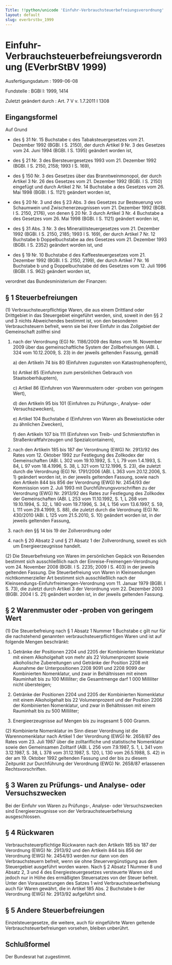 ```yaml
---
Title: !!python/unicode 'Einfuhr-Verbrauchsteuerbefreiungsverordnung'
layout: default
slug: everbrstbv_1999
---
```


# Einfuhr-Verbrauchsteuerbefreiungsverordnung (EVerbrStBV 1999)

Ausfertigungsdatum
:   1999-06-08

Fundstelle
:   BGBl I: 1999, 1414

Zuletzt geändert durch
:   Art. 7 V v. 1.7.2011 I 1308


## Eingangsformel

Auf Grund

-   des § 31 Nr. 15 Buchstabe c des Tabaksteuergesetzes vom 21. Dezember
    1992 (BGBl. I S. 2150), der durch Artikel 9 Nr. 3 des Gesetzes vom 24.
    Juni 1994 (BGBl. I S. 1395) geändert worden ist,


-   des § 21 Nr. 3 des Biersteuergesetzes 1993 vom 21. Dezember 1992
    (BGBl. I S. 2150, 2158; 1993 I S. 169),


-   des § 150 Nr. 3 des Gesetzes über das Branntweinmonopol, der durch
    Artikel 3 Nr. 26 des Gesetzes vom 21. Dezember 1992 (BGBl. I S. 2150)
    eingefügt und durch Artikel 2 Nr. 14 Buchstabe a des Gesetzes vom 26.
    Mai 1998 (BGBl. I S. 1121) geändert worden ist,


-   des § 20 Nr. 3 und des § 23 Abs. 3 des Gesetzes zur Besteuerung von
    Schaumwein und Zwischenerzeugnissen vom 21. Dezember 1992 (BGBl. I S.
    2150, 2176), von denen § 20 Nr. 3 durch Artikel 3 Nr. 4 Buchstabe a
    des Gesetzes vom 26. Mai 1998 (BGBl. I S. 1121) geändert worden ist,


-   des § 31 Abs. 3 Nr. 3 des Mineralölsteuergesetzes vom 21. Dezember
    1992 (BGBl. I S. 2150, 2185; 1993 I S. 169), der durch Artikel 7 Nr.
    12 Buchstabe b Doppelbuchstabe aa des Gesetzes vom 21. Dezember 1993
    (BGBl. I S. 2352) geändert worden ist, und


-   des § 19 Nr. 10 Buchstabe d des Kaffeesteuergesetzes vom 21. Dezember
    1992 (BGBl. I S. 2150, 2199), der durch Artikel 7 Nr. 16 Buchstabe b
    und g Doppelbuchstabe dd des Gesetzes vom 12. Juli 1996 (BGBl. I S.
    962) geändert worden ist,



verordnet das Bundesministerium der Finanzen:


## § 1 Steuerbefreiungen

(1) Verbrauchsteuerpflichtige Waren, die aus einem Drittland oder
Drittgebiet in das Steuergebiet eingeführt werden, sind, soweit in den
§§ 2 und 3 nichts Abweichendes bestimmt ist, von den besonderen
Verbrauchsteuern befreit, wenn sie bei ihrer Einfuhr in das Zollgebiet
der Gemeinschaft zollfrei sind

1.  nach der Verordnung (EG) Nr. 1186/2009 des Rates vom 16. November 2009
    über das gemeinschaftliche System der Zollbefreiungen (ABl. L 324 vom
    10\.12.2009, S. 23) in der jeweils geltenden Fassung, gemäß

    a)  den Artikeln 74 bis 80 (Einfuhren zugunsten von Katastrophenopfern),


    b)  Artikel 85 (Einfuhren zum persönlichen Gebrauch von
        Staatsoberhäuptern),


    c)  Artikel 86 (Einfuhren von Warenmustern oder -proben von geringem
        Wert),


    d)  den Artikeln 95 bis 101 (Einfuhren zu Prüfungs-, Analyse- oder
        Versuchszwecken),


    e)  Artikel 104 Buchstabe d (Einfuhren von Waren als Beweisstücke oder zu
        ähnlichen Zwecken),


    f)  den Artikeln 107 bis 111 (Einfuhren von Treib- und Schmierstoffen in
        Straßenkraftfahrzeugen und Spezialcontainern),





2.  nach den Artikeln 185 bis 187 der Verordnung (EWG) Nr. 2913/92 des
    Rates vom 12. Oktober 1992 zur Festlegung des Zollkodex der
    Gemeinschaften (ABl. L 302 vom 19.10.1992, S. 1, L 79 vom 1.4.1993, S.
    84, L 97 vom 18.4.1996, S. 38, L 321 vom 12.12.1996, S. 23), die
    zuletzt durch die Verordnung (EG) Nr. 1791/2006 (ABl. L 363 vom
    20\.12.2006, S. 1) geändert worden ist, in der jeweils geltenden
    Fassung, sowie nach den Artikeln 844 bis 856 der Verordnung (EWG) Nr.
    2454/93 der Kommission vom 2. Juli 1993 mit Durchführungsvorschriften
    zu der Verordnung (EWG) Nr. 2913/92 des Rates zur Festlegung des
    Zollkodex der Gemeinschaften (ABl. L 253 vom 11.10.1992, S. 1, L 268
    vom 19.10.1994, S. 32, L 180 vom 19.7.1996, S. 34, L 156 vom
    13\.6.1997, S. 59, L 111 vom 29.4.1999, S. 88), die zuletzt durch die
    Verordnung (EG) Nr. 430/2010 (ABl. L 125 vom 21.5.2010, S. 10)
    geändert worden ist, in der jeweils geltenden Fassung,


3.  nach den §§ 14 bis 19 der Zollverordnung oder


4.  nach § 20 Absatz 2 und § 21 Absatz 1 der Zollverordnung, soweit es
    sich um Energieerzeugnisse handelt.




(2) Die Steuerbefreiung von Waren im persönlichen Gepäck von Reisenden
bestimmt sich ausschließlich nach der Einreise-Freimengen-Verordnung
vom 24. November 2008 (BGBl. I S. 2235; 2009 I S. 403) in der jeweils
geltenden Fassung. Die Steuerbefreiung von Waren in Kleinsendungen
nichtkommerzieller Art bestimmt sich ausschließlich nach der
Kleinsendungs-Einfuhrfreimengen-Verordnung vom 11. Januar 1979 (BGBl.
I S. 73), die zuletzt durch Artikel 3 der Verordnung vom 22. Dezember
2003 (BGBl. 2004 I S. 21) geändert worden ist, in der jeweils
geltenden Fassung.


## § 2 Warenmuster oder -proben von geringem Wert

(1) Die Steuerbefreiung nach § 1 Absatz 1 Nummer 1 Buchstabe c gilt
nur für die nachstehend genannten verbrauchsteuerpflichtigen Waren und
ist auf folgende Mengen beschränkt:

1.  Getränke der Positionen 2204 und 2205 der Kombinierten Nomenklatur mit
    einem Alkoholgehalt von mehr als 22 Volumenprozent sowie alkoholische
    Zubereitungen und Getränke der Position 2208 mit Ausnahme der
    Unterpositionen 2208 9091 und 2208 9099 der Kombinierten Nomenklatur,
    und zwar in Behältnissen mit einem Rauminhalt bis zu 100 Milliliter;
    die Gesamtmenge darf 1 000 Milliliter nicht übersteigen;


2.  Getränke der Positionen 2204 und 2205 der Kombinierten Nomenklatur mit
    einem Alkoholgehalt bis 22 Volumenprozent und der Position 2206 der
    Kombinierten Nomenklatur, und zwar in Behältnissen mit einem
    Rauminhalt bis zu 500 Milliliter;


3.  Energieerzeugnisse auf Mengen bis zu insgesamt 5 000 Gramm.




(2) Kombinierte Nomenklatur im Sinn dieser Verordnung ist die
Warennomenklatur nach Artikel 1 der Verordnung (EWG) Nr. 2658/87 des
Rates vom 23. Juli 1987 über die zolltarifliche und statistische
Nomenklatur sowie den Gemeinsamen Zolltarif (ABl. L 256 vom 7.9.1987,
S. 1, L 341 vom 3.12.1987, S. 38, L 378 vom 31.12.1987, S. 120, L 130
vom 26.5.1988, S. 42) in der am 19. Oktober 1992 geltenden Fassung und
der bis zu diesem Zeitpunkt zur Durchführung der Verordnung (EWG) Nr.
2658/87 erlassenen Rechtsvorschriften.


## § 3 Waren zu Prüfungs- und Analyse- oder Versuchszwecken

Bei der Einfuhr von Waren zu Prüfungs-, Analyse- oder Versuchszwecken
sind Energieerzeugnisse von der Verbrauchsteuerbefreiung
ausgeschlossen.


## § 4 Rückwaren

Verbrauchsteuerpflichtige Rückwaren nach den Artikeln 185 bis 187 der
Verordnung (EWG) Nr. 2913/92 und den Artikeln 844 bis 856 der
Verordnung (EWG) Nr. 2454/93 werden nur dann von den Verbrauchsteuern
befreit, wenn sie ohne Steuervergünstigung aus dem Steuergebiet
ausgeführt worden waren. Nach § 2 Absatz 1 Nummer 8 und Absatz 2, 3
und 4 des Energiesteuergesetzes versteuerte Waren sind jedoch nur in
Höhe des ermäßigten Steuersatzes von der Steuer befreit. Unter den
Voraussetzungen des Satzes 1 wird Verbrauchsteuerbefreiung auch für
Waren gewährt, die in Artikel 185 Abs. 2 Buchstabe b der Verordnung
(EWG) Nr. 2913/92 aufgeführt sind.


## § 5 Andere Steuerbefreiungen

Einzelsteuergesetze, die weitere, auch für eingeführte Waren geltende
Verbrauchsteuerbefreiungen vorsehen, bleiben unberührt.


## Schlußformel

Der Bundesrat hat zugestimmt.

